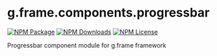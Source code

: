 # g.frame.components.progressbar

[![NPM Package][npm]][npm-url]
[![NPM Downloads][npm-downloads]][npmtrends-url]
[![NPM License][npm-license]][mit-url]

Progressbar component module for g.frame framework

[npm]: https://img.shields.io/npm/v/@g.frame/components.progressbar?style=for-the-badge
[npm-url]: https://www.npmjs.com/package/@g.frame/components.progressbar
[npm-downloads]: https://img.shields.io/npm/dw/@g.frame/components.progressbar?style=for-the-badge
[npmtrends-url]: https://www.npmtrends.com/@g.frame/components.progressbar
[npm-license]: https://img.shields.io/npm/l/@g.frame/components.progressbar?style=for-the-badge
[mit-url]: https://opensource.org/licenses/MIT
